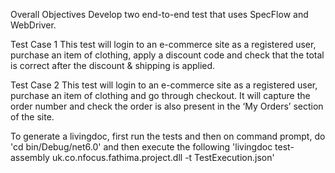 Overall Objectives
Develop two end-to-end test that uses SpecFlow and WebDriver.

Test Case 1
This test will login to an e-commerce site as a registered user, purchase an item of clothing, apply a 
discount code and check that the total is correct after the discount & shipping is applied. 

Test Case 2
This test will login to an e-commerce site as a registered user, purchase an item of clothing and go 
through checkout. It will capture the order number and check the order is also present in the ‘My 
Orders’ section of the site.

To generate a livingdoc, first run the tests and then on command prompt, do 'cd bin/Debug/net6.0' and then execute the following 'livingdoc test-assembly uk.co.nfocus.fathima.project.dll -t TestExecution.json'
